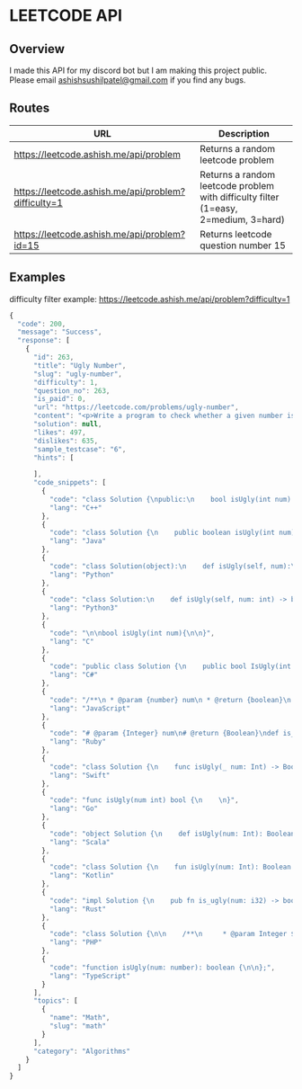 # LEETCODE API

## Overview

I made this API for my discord bot but I am making this project public. Please email ashishsushilpatel@gmail.com if you find any bugs.

## Routes

| URL                                                 | Description                                                                         |
| --------------------------------------------------- | ----------------------------------------------------------------------------------- |
| https://leetcode.ashish.me/api/problem              | Returns a random leetcode problem                                                   |
| https://leetcode.ashish.me/api/problem?difficulty=1 | Returns a random leetcode problem with difficulty filter (1=easy, 2=medium, 3=hard) |
| https://leetcode.ashish.me/api/problem?id=15        | Returns leetcode question number 15                                                 |

## Examples

difficulty filter example: https://leetcode.ashish.me/api/problem?difficulty=1

```javascript
{
  "code": 200,
  "message": "Success",
  "response": [
    {
      "id": 263,
      "title": "Ugly Number",
      "slug": "ugly-number",
      "difficulty": 1,
      "question_no": 263,
      "is_paid": 0,
      "url": "https://leetcode.com/problems/ugly-number",
      "content": "<p>Write a program to check whether a given number is an ugly number.</p>\r\n\r\n<p>Ugly numbers are <strong>positive numbers</strong> whose prime factors only include <code>2, 3, 5</code>.</p>\r\n\r\n<p><strong>Example 1:</strong></p>\r\n\r\n<pre>\r\n<strong>Input:</strong> 6\r\n<strong>Output:</strong> true\r\n<strong>Explanation: </strong>6 = 2 &times;&nbsp;3</pre>\r\n\r\n<p><strong>Example 2:</strong></p>\r\n\r\n<pre>\r\n<strong>Input:</strong> 8\r\n<strong>Output:</strong> true\r\n<strong>Explanation: </strong>8 = 2 &times; 2 &times;&nbsp;2\r\n</pre>\r\n\r\n<p><strong>Example 3:</strong></p>\r\n\r\n<pre>\r\n<strong>Input:</strong> 14\r\n<strong>Output:</strong> false \r\n<strong>Explanation: </strong><code>14</code> is not ugly since it includes another prime factor <code>7</code>.\r\n</pre>\r\n\r\n<p><strong>Note:</strong></p>\r\n\r\n<ol>\r\n\t<li><code>1</code> is typically treated as an ugly number.</li>\r\n\t<li>Input is within the 32-bit signed integer range:&nbsp;[&minus;2<sup>31</sup>,&nbsp; 2<sup>31&nbsp;</sup>&minus; 1].</li>\r\n</ol>",
      "solution": null,
      "likes": 497,
      "dislikes": 635,
      "sample_testcase": "6",
      "hints": [
        
      ],
      "code_snippets": [
        {
          "code": "class Solution {\npublic:\n    bool isUgly(int num) {\n        \n    }\n};",
          "lang": "C++"
        },
        {
          "code": "class Solution {\n    public boolean isUgly(int num) {\n        \n    }\n}",
          "lang": "Java"
        },
        {
          "code": "class Solution(object):\n    def isUgly(self, num):\n        \"\"\"\n        :type num: int\n        :rtype: bool\n        \"\"\"\n        ",
          "lang": "Python"
        },
        {
          "code": "class Solution:\n    def isUgly(self, num: int) -> bool:\n        ",
          "lang": "Python3"
        },
        {
          "code": "\n\nbool isUgly(int num){\n\n}",
          "lang": "C"
        },
        {
          "code": "public class Solution {\n    public bool IsUgly(int num) {\n        \n    }\n}",
          "lang": "C#"
        },
        {
          "code": "/**\n * @param {number} num\n * @return {boolean}\n */\nvar isUgly = function(num) {\n    \n};",
          "lang": "JavaScript"
        },
        {
          "code": "# @param {Integer} num\n# @return {Boolean}\ndef is_ugly(num)\n    \nend",
          "lang": "Ruby"
        },
        {
          "code": "class Solution {\n    func isUgly(_ num: Int) -> Bool {\n        \n    }\n}",
          "lang": "Swift"
        },
        {
          "code": "func isUgly(num int) bool {\n    \n}",
          "lang": "Go"
        },
        {
          "code": "object Solution {\n    def isUgly(num: Int): Boolean = {\n        \n    }\n}",
          "lang": "Scala"
        },
        {
          "code": "class Solution {\n    fun isUgly(num: Int): Boolean {\n        \n    }\n}",
          "lang": "Kotlin"
        },
        {
          "code": "impl Solution {\n    pub fn is_ugly(num: i32) -> bool {\n        \n    }\n}",
          "lang": "Rust"
        },
        {
          "code": "class Solution {\n\n    /**\n     * @param Integer $num\n     * @return Boolean\n     */\n    function isUgly($num) {\n        \n    }\n}",
          "lang": "PHP"
        },
        {
          "code": "function isUgly(num: number): boolean {\n\n};",
          "lang": "TypeScript"
        }
      ],
      "topics": [
        {
          "name": "Math",
          "slug": "math"
        }
      ],
      "category": "Algorithms"
    }
  ]
}
```
